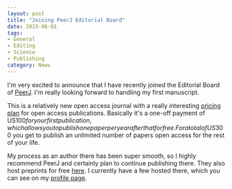 ```yaml
---
layout: post
title: "Joining PeerJ Editorial Board"
date: 2015-06-01
tags: 
- General
- Editing
- Science
- Publishing
category: News
---
```


I'm very excited to announce that I have recently joined the Editorial Board of [PeerJ](https://peerj.com/). I'm really looking forward to handling my first manuscript. 

This is a relatively new open access journal with a really interesting [pricing plan](https://peerj.com/pricing/) for open access publications. Basically it's a one-off payment of US$100 for your first publication, which allows you to publish one paper per year after that for free. For a total of US$300 you get to publish an unlimited number of papers open access for the rest of your life.

My process as an author there has been super smooth, so I highly recommend PeerJ and certainly plan to continue publishing there. They also host preprints for free [here](https://peerj.com/preprints/). I currently have a few hosted there, which you can see on my [profile page](https://peerj.com/jdtonkin/). 

